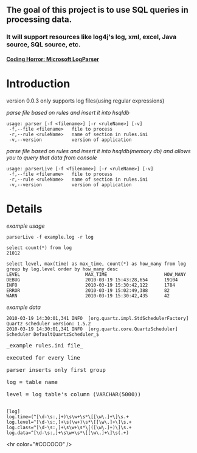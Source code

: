 ## The goal of this project is to use SQL queries in processing data. ##
### It will support resources like log4j's log, xml, excel, Java source, SQL source, etc. ###

#### <a href='http://www.codinghorror.com/blog/2005/08/microsoft-logparser.html'>Coding Horror: Microsoft LogParser</a> ####

# Introduction #

version 0.0.3 only supports log files(using regular expressions)

_parse file based on rules and insert it into hsqldb_

```
usage: parser [-f <filename>] [-r <ruleName>] [-v]
 -f,--file <filename>   file to process
 -r,--rule <ruleName>   name of section in rules.ini
 -v,--version           version of application
```


_parse file based on rules and insert it into hsqldb(memory db) and allows you to query that data from console_
```
usage: parserLive [-f <filename>] [-r <ruleName>] [-v]
 -f,--file <filename>   file to process
 -r,--rule <ruleName>   name of section in rules.ini
 -v,--version           version of application
```


# Details #

_example usage_
```
parserLive -f example.log -r log

select count(*) from log
21012

select level, max(time) as max_time, count(*) as how_many from log group by log.level order by how_many desc
LEVEL                        MAX_TIME                     HOW_MANY
DEBUG                        2010-03-19 15:43:28,654      19104
INFO                         2010-03-19 15:30:42,122      1784
ERROR                        2010-03-19 15:02:49,388      82
WARN                         2010-03-19 15:30:42,435      42

```

_example data_
```
2010-03-19 14:30:01,341 INFO  [org.quartz.impl.StdSchedulerFactory] Quartz scheduler version: 1.5.2
2010-03-19 14:30:01,341 INFO  [org.quartz.core.QuartzScheduler] Scheduler DefaultQuartzScheduler_$
```
<pre>
_example rules.ini file_<br>
executed for every line<br>
parser inserts only first group<br>
log = table name<br>
level = log table's column (VARCHAR(5000))<br>
</pre>
```
[log]
log.time=(^[\d-\s:,]+)\s\w+\s*\[[\w\.]+\]\s.+
log.level=^[\d-\s:,]+\s(\w+)\s*\[[\w\.]+\]\s.+
log.class=^[\d-\s:,]+\s\w+\s*\[([\w\.]+)\]\s.+
log.data=^[\d-\s:,]+\s\w+\s*\[[\w\.]+\]\s(.+)
```



&lt;hr color="#COCOCO" /&gt;

